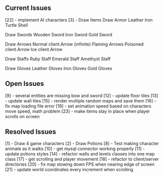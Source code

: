 ## Current Issues
[22] - implement AI characters
[3] - Draw Items 
Draw Armor
        Leather
        Iron
        Turtle Shell

Draw Swords
        Wooden Sword
        Iron Sword
        Gold Sword

Draw Arrows
        Normal client.Arrow (infinite)
        Flaming Arrows
        Poisoned client.Arrow
        Ice client.Arrow

Draw Staffs
        Ruby Staff
        Emerald Staff
        Amethyst Staff

Draw Gloves
        Leather Gloves
        Iron Gloves
        Gold Gloves

## Open Issues ##
[9] - several entities are missing bow and sword
[12] - update floor tiles
[13] - update wall tiles
[15] - render multiple random maps and save them
[16] - fix map loading file error
[19] - set animation speed based on characters move speed, math problem
[23] - make items stay in place when player scrolls on screen
        
## Resolved Issues ##
[1] - Draw 4 game characters
[2] - Draw Potions
[8] - Test making character animate as it walks 
[10] - get mysql connector working properly
[11] - update potions styles
[14] - refactor walls and levels classes into one map class
[17] - get scrolling and player movement
[18] - refactor to client/server directories
[20] - fix map slowing down FPS when nearing edge of screen
[21] - update world coordinates every increment when scrolling